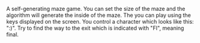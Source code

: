 A self-generating maze game.
You can set the size of the maze and the algorithm will generate the inside of the maze. The you can play using the keys displayed on the screen. 
You control a character which looks like this: ":)". Try to find the way to the exit which is indicated with "FI", meaning final. 
